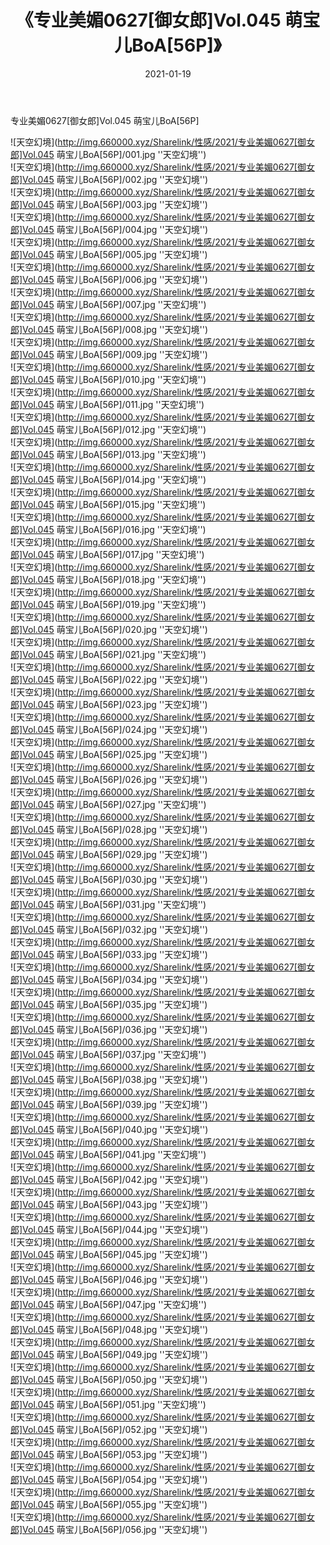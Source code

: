 ﻿---
layout: post
title:  《专业美媚0627[御女郎]Vol.045 萌宝儿BoA[56P]》
date:   2021-01-19
img: http://img.660000.xyz/Sharelink/性感/2021/专业美媚0627[御女郎]Vol.045 萌宝儿BoA[56P]/000.jpg
categories: [美女, 性感, 泳衣]
---

专业美媚0627[御女郎]Vol.045 萌宝儿BoA[56P]



![天空幻境](http://img.660000.xyz/Sharelink/性感/2021/专业美媚0627[御女郎]Vol.045 萌宝儿BoA[56P]/001.jpg ''天空幻境'') <br>
![天空幻境](http://img.660000.xyz/Sharelink/性感/2021/专业美媚0627[御女郎]Vol.045 萌宝儿BoA[56P]/002.jpg ''天空幻境'') <br>
![天空幻境](http://img.660000.xyz/Sharelink/性感/2021/专业美媚0627[御女郎]Vol.045 萌宝儿BoA[56P]/003.jpg ''天空幻境'') <br>
![天空幻境](http://img.660000.xyz/Sharelink/性感/2021/专业美媚0627[御女郎]Vol.045 萌宝儿BoA[56P]/004.jpg ''天空幻境'') <br>
![天空幻境](http://img.660000.xyz/Sharelink/性感/2021/专业美媚0627[御女郎]Vol.045 萌宝儿BoA[56P]/005.jpg ''天空幻境'') <br>
![天空幻境](http://img.660000.xyz/Sharelink/性感/2021/专业美媚0627[御女郎]Vol.045 萌宝儿BoA[56P]/006.jpg ''天空幻境'') <br>
![天空幻境](http://img.660000.xyz/Sharelink/性感/2021/专业美媚0627[御女郎]Vol.045 萌宝儿BoA[56P]/007.jpg ''天空幻境'') <br>
![天空幻境](http://img.660000.xyz/Sharelink/性感/2021/专业美媚0627[御女郎]Vol.045 萌宝儿BoA[56P]/008.jpg ''天空幻境'') <br>
![天空幻境](http://img.660000.xyz/Sharelink/性感/2021/专业美媚0627[御女郎]Vol.045 萌宝儿BoA[56P]/009.jpg ''天空幻境'') <br>
![天空幻境](http://img.660000.xyz/Sharelink/性感/2021/专业美媚0627[御女郎]Vol.045 萌宝儿BoA[56P]/010.jpg ''天空幻境'') <br>
![天空幻境](http://img.660000.xyz/Sharelink/性感/2021/专业美媚0627[御女郎]Vol.045 萌宝儿BoA[56P]/011.jpg ''天空幻境'') <br>
![天空幻境](http://img.660000.xyz/Sharelink/性感/2021/专业美媚0627[御女郎]Vol.045 萌宝儿BoA[56P]/012.jpg ''天空幻境'') <br>
![天空幻境](http://img.660000.xyz/Sharelink/性感/2021/专业美媚0627[御女郎]Vol.045 萌宝儿BoA[56P]/013.jpg ''天空幻境'') <br>
![天空幻境](http://img.660000.xyz/Sharelink/性感/2021/专业美媚0627[御女郎]Vol.045 萌宝儿BoA[56P]/014.jpg ''天空幻境'') <br>
![天空幻境](http://img.660000.xyz/Sharelink/性感/2021/专业美媚0627[御女郎]Vol.045 萌宝儿BoA[56P]/015.jpg ''天空幻境'') <br>
![天空幻境](http://img.660000.xyz/Sharelink/性感/2021/专业美媚0627[御女郎]Vol.045 萌宝儿BoA[56P]/016.jpg ''天空幻境'') <br>
![天空幻境](http://img.660000.xyz/Sharelink/性感/2021/专业美媚0627[御女郎]Vol.045 萌宝儿BoA[56P]/017.jpg ''天空幻境'') <br>
![天空幻境](http://img.660000.xyz/Sharelink/性感/2021/专业美媚0627[御女郎]Vol.045 萌宝儿BoA[56P]/018.jpg ''天空幻境'') <br>
![天空幻境](http://img.660000.xyz/Sharelink/性感/2021/专业美媚0627[御女郎]Vol.045 萌宝儿BoA[56P]/019.jpg ''天空幻境'') <br>
![天空幻境](http://img.660000.xyz/Sharelink/性感/2021/专业美媚0627[御女郎]Vol.045 萌宝儿BoA[56P]/020.jpg ''天空幻境'') <br>
![天空幻境](http://img.660000.xyz/Sharelink/性感/2021/专业美媚0627[御女郎]Vol.045 萌宝儿BoA[56P]/021.jpg ''天空幻境'') <br>
![天空幻境](http://img.660000.xyz/Sharelink/性感/2021/专业美媚0627[御女郎]Vol.045 萌宝儿BoA[56P]/022.jpg ''天空幻境'') <br>
![天空幻境](http://img.660000.xyz/Sharelink/性感/2021/专业美媚0627[御女郎]Vol.045 萌宝儿BoA[56P]/023.jpg ''天空幻境'') <br>
![天空幻境](http://img.660000.xyz/Sharelink/性感/2021/专业美媚0627[御女郎]Vol.045 萌宝儿BoA[56P]/024.jpg ''天空幻境'') <br>
![天空幻境](http://img.660000.xyz/Sharelink/性感/2021/专业美媚0627[御女郎]Vol.045 萌宝儿BoA[56P]/025.jpg ''天空幻境'') <br>
![天空幻境](http://img.660000.xyz/Sharelink/性感/2021/专业美媚0627[御女郎]Vol.045 萌宝儿BoA[56P]/026.jpg ''天空幻境'') <br>
![天空幻境](http://img.660000.xyz/Sharelink/性感/2021/专业美媚0627[御女郎]Vol.045 萌宝儿BoA[56P]/027.jpg ''天空幻境'') <br>
![天空幻境](http://img.660000.xyz/Sharelink/性感/2021/专业美媚0627[御女郎]Vol.045 萌宝儿BoA[56P]/028.jpg ''天空幻境'') <br>
![天空幻境](http://img.660000.xyz/Sharelink/性感/2021/专业美媚0627[御女郎]Vol.045 萌宝儿BoA[56P]/029.jpg ''天空幻境'') <br>
![天空幻境](http://img.660000.xyz/Sharelink/性感/2021/专业美媚0627[御女郎]Vol.045 萌宝儿BoA[56P]/030.jpg ''天空幻境'') <br>
![天空幻境](http://img.660000.xyz/Sharelink/性感/2021/专业美媚0627[御女郎]Vol.045 萌宝儿BoA[56P]/031.jpg ''天空幻境'') <br>
![天空幻境](http://img.660000.xyz/Sharelink/性感/2021/专业美媚0627[御女郎]Vol.045 萌宝儿BoA[56P]/032.jpg ''天空幻境'') <br>
![天空幻境](http://img.660000.xyz/Sharelink/性感/2021/专业美媚0627[御女郎]Vol.045 萌宝儿BoA[56P]/033.jpg ''天空幻境'') <br>
![天空幻境](http://img.660000.xyz/Sharelink/性感/2021/专业美媚0627[御女郎]Vol.045 萌宝儿BoA[56P]/034.jpg ''天空幻境'') <br>
![天空幻境](http://img.660000.xyz/Sharelink/性感/2021/专业美媚0627[御女郎]Vol.045 萌宝儿BoA[56P]/035.jpg ''天空幻境'') <br>
![天空幻境](http://img.660000.xyz/Sharelink/性感/2021/专业美媚0627[御女郎]Vol.045 萌宝儿BoA[56P]/036.jpg ''天空幻境'') <br>
![天空幻境](http://img.660000.xyz/Sharelink/性感/2021/专业美媚0627[御女郎]Vol.045 萌宝儿BoA[56P]/037.jpg ''天空幻境'') <br>
![天空幻境](http://img.660000.xyz/Sharelink/性感/2021/专业美媚0627[御女郎]Vol.045 萌宝儿BoA[56P]/038.jpg ''天空幻境'') <br>
![天空幻境](http://img.660000.xyz/Sharelink/性感/2021/专业美媚0627[御女郎]Vol.045 萌宝儿BoA[56P]/039.jpg ''天空幻境'') <br>
![天空幻境](http://img.660000.xyz/Sharelink/性感/2021/专业美媚0627[御女郎]Vol.045 萌宝儿BoA[56P]/040.jpg ''天空幻境'') <br>
![天空幻境](http://img.660000.xyz/Sharelink/性感/2021/专业美媚0627[御女郎]Vol.045 萌宝儿BoA[56P]/041.jpg ''天空幻境'') <br>
![天空幻境](http://img.660000.xyz/Sharelink/性感/2021/专业美媚0627[御女郎]Vol.045 萌宝儿BoA[56P]/042.jpg ''天空幻境'') <br>
![天空幻境](http://img.660000.xyz/Sharelink/性感/2021/专业美媚0627[御女郎]Vol.045 萌宝儿BoA[56P]/043.jpg ''天空幻境'') <br>
![天空幻境](http://img.660000.xyz/Sharelink/性感/2021/专业美媚0627[御女郎]Vol.045 萌宝儿BoA[56P]/044.jpg ''天空幻境'') <br>
![天空幻境](http://img.660000.xyz/Sharelink/性感/2021/专业美媚0627[御女郎]Vol.045 萌宝儿BoA[56P]/045.jpg ''天空幻境'') <br>
![天空幻境](http://img.660000.xyz/Sharelink/性感/2021/专业美媚0627[御女郎]Vol.045 萌宝儿BoA[56P]/046.jpg ''天空幻境'') <br>
![天空幻境](http://img.660000.xyz/Sharelink/性感/2021/专业美媚0627[御女郎]Vol.045 萌宝儿BoA[56P]/047.jpg ''天空幻境'') <br>
![天空幻境](http://img.660000.xyz/Sharelink/性感/2021/专业美媚0627[御女郎]Vol.045 萌宝儿BoA[56P]/048.jpg ''天空幻境'') <br>
![天空幻境](http://img.660000.xyz/Sharelink/性感/2021/专业美媚0627[御女郎]Vol.045 萌宝儿BoA[56P]/049.jpg ''天空幻境'') <br>
![天空幻境](http://img.660000.xyz/Sharelink/性感/2021/专业美媚0627[御女郎]Vol.045 萌宝儿BoA[56P]/050.jpg ''天空幻境'') <br>
![天空幻境](http://img.660000.xyz/Sharelink/性感/2021/专业美媚0627[御女郎]Vol.045 萌宝儿BoA[56P]/051.jpg ''天空幻境'') <br>
![天空幻境](http://img.660000.xyz/Sharelink/性感/2021/专业美媚0627[御女郎]Vol.045 萌宝儿BoA[56P]/052.jpg ''天空幻境'') <br>
![天空幻境](http://img.660000.xyz/Sharelink/性感/2021/专业美媚0627[御女郎]Vol.045 萌宝儿BoA[56P]/053.jpg ''天空幻境'') <br>
![天空幻境](http://img.660000.xyz/Sharelink/性感/2021/专业美媚0627[御女郎]Vol.045 萌宝儿BoA[56P]/054.jpg ''天空幻境'') <br>
![天空幻境](http://img.660000.xyz/Sharelink/性感/2021/专业美媚0627[御女郎]Vol.045 萌宝儿BoA[56P]/055.jpg ''天空幻境'') <br>
![天空幻境](http://img.660000.xyz/Sharelink/性感/2021/专业美媚0627[御女郎]Vol.045 萌宝儿BoA[56P]/056.jpg ''天空幻境'') <br>